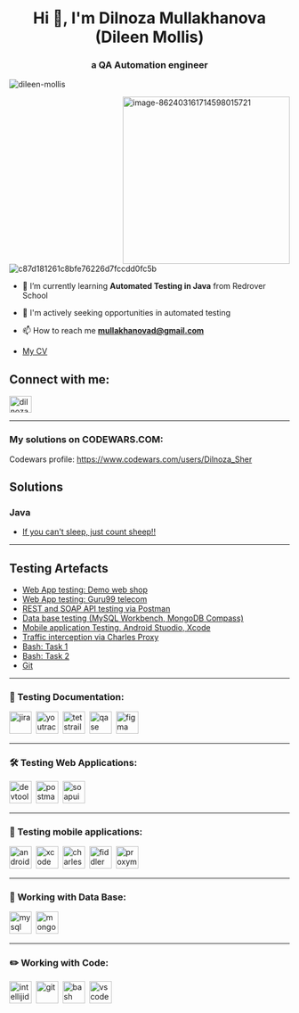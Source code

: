 <h1 align="center">Hi 👋, I'm Dilnoza Mullakhanova (Dileen Mollis)</h1>

<h3 align="center">a QA Automation engineer</h3>

<p align="left"> <img src="https://komarev.com/ghpvc/?username=dileen-mollis&label=Profile%20views&color=0e75b6&style=flat" alt="dileen-mollis" /> </p>
<img align="right" src="https://i.ibb.co/X2kh3m4/image-862403161714598015721.gif" alt="image-862403161714598015721" height="300">

![c87d181261c8bfe76226d7fccdd0fc5b](https://github.com/dileen-mollis/dileen-mollis/assets/82514035/3cf361ed-3359-420b-a654-25937b5b9173)



- 🌱 I’m currently learning **Automated Testing in Java** from Redrover School

- 💬 I'm actively seeking opportunities in automated testing

- 📫 How to reach me **mullakhanovad@gmail.com**
  
- <p align="left"><a href="https://docs.google.com/document/d/14vMuV_mWOp8za9xYL1lhBTTMa3KyRJnK/edit?usp=sharing&ouid=106766528004819424472&rtpof=true&sd=true &embedded=true">My CV</a></p>


<h2 align="left">Connect with me:</h2>
<p align="left">
<a href="https://www.linkedin.com/in/qa-engineer-dilnoza-mullakhanova/" target="blank"><img align="center" src="https://raw.githubusercontent.com/rahuldkjain/github-profile-readme-generator/master/src/images/icons/Social/linked-in-alt.svg" alt="dilnoza mullakhanova" height="30" width="40" /></a>
</p>

<!-- <h3 align="left">Languages and Tools:</h3>
<p align="left"> <a href="https://getbootstrap.com" target="_blank" rel="noreferrer"> <img src="https://raw.githubusercontent.com/devicons/devicon/master/icons/bootstrap/bootstrap-plain-wordmark.svg" alt="bootstrap" width="40" height="40"/> </a> <a href="https://www.w3schools.com/css/" target="_blank" rel="noreferrer"> <img src="https://raw.githubusercontent.com/devicons/devicon/master/icons/css3/css3-original-wordmark.svg" alt="css3" width="40" height="40"/> </a> <a href="https://www.figma.com/" target="_blank" rel="noreferrer"> <img src="https://www.vectorlogo.zone/logos/figma/figma-icon.svg" alt="figma" width="40" height="40"/> </a> <a href="https://git-scm.com/" target="_blank" rel="noreferrer"> <img src="https://www.vectorlogo.zone/logos/git-scm/git-scm-icon.svg" alt="git" width="40" height="40"/> </a> <a href="https://gulpjs.com" target="_blank" rel="noreferrer"> <img src="https://raw.githubusercontent.com/devicons/devicon/master/icons/gulp/gulp-plain.svg" alt="gulp" width="40" height="40"/> </a> <a href="https://www.w3.org/html/" target="_blank" rel="noreferrer"> <img src="https://raw.githubusercontent.com/devicons/devicon/master/icons/html5/html5-original-wordmark.svg" alt="html5" width="40" height="40"/> </a> <a href="https://www.mongodb.com/" target="_blank" rel="noreferrer"> <img src="https://raw.githubusercontent.com/devicons/devicon/master/icons/mongodb/mongodb-original-wordmark.svg" alt="mongodb" width="40" height="40"/> </a> <a href="https://www.mysql.com/" target="_blank" rel="noreferrer"> <img src="https://raw.githubusercontent.com/devicons/devicon/master/icons/mysql/mysql-original-wordmark.svg" alt="mysql" width="40" height="40"/> </a> <a href="https://www.photoshop.com/en" target="_blank" rel="noreferrer"> <img src="https://raw.githubusercontent.com/devicons/devicon/master/icons/photoshop/photoshop-line.svg" alt="photoshop" width="40" height="40"/> </a> <a href="https://postman.com" target="_blank" rel="noreferrer"> <img src="https://www.vectorlogo.zone/logos/getpostman/getpostman-icon.svg" alt="postman" width="40" height="40"/> </a> <a href="https://sass-lang.com" target="_blank" rel="noreferrer"> <img src="https://raw.githubusercontent.com/devicons/devicon/master/icons/sass/sass-original.svg" alt="sass" width="40" height="40"/> </a> <a href="https://tailwindcss.com/" target="_blank" rel="noreferrer"> <img src="https://www.vectorlogo.zone/logos/tailwindcss/tailwindcss-icon.svg" alt="tailwind" width="40" height="40"/> </a> </p>

<p><img align="center" src="https://github-readme-stats.vercel.app/api/top-langs?username=dileen-mollis&show_icons=true&locale=en&layout=compact" alt="dileen-mollis" /></p> -->
---

###  My solutions on CODEWARS.COM:

Codewars profile: https://www.codewars.com/users/Dilnoza_Sher

## Solutions

### Java

- [If you can't sleep, just count sheep!!](https://github.com/dileen-mollis/dileen-mollis/blob/main/Codewars/Solutions/JAVA/If%20you%20can't%20sleep%2C%20just%20count%20sheep!!)

---

<h2>Testing Artefacts</h2>
<p> 
 <ul>
<li>  <a href="https://github.com/dileen-mollis/Demo-web-shop-testing">Web App testing: Demo web shop</a>  </li>
<li>  <a href="https://github.com/dileen-mollis/Guru99-telecom-testing"> Web App testing: Guru99 telecom</a>   </li>
<li> <a href="https://github.com/dileen-mollis/api-testing">REST and SOAP API testing via Postman
</a>   </li>
<li>  <a href="https://github.com/dileen-mollis/data-base-testing">Data base testing (MySQL Workbench, MongoDB Compass)</a>  </li>
<li>  <a href="https://github.com/dileen-mollis/mobile"> Mobile application Testing. Android Stuodio, Xcode</a>   </li>
<li> <a href="https://github.com/dileen-mollis/charles-proxy">Traffic interception via Charles Proxy</a>  </li>
<li> <a href="https://github.com/dileen-mollis/bash-commands/blob/main/task1.txt"> Bash: Task 1</a>  </li>
<li> <a href="https://github.com/dileen-mollis/bash-commands-task2/blob/main/task2.txt"> Bash: Task 2</a>  </li>
<li> <a href="https://github.com/dileen-mollis/Git/blob/main/task1-portfolio.txt"> Git </a> </li>
</ul>
</p>

---

### 📁 Testing Documentation:

<div>
  <img src="https://cdn.jsdelivr.net/gh/devicons/devicon/icons/jira/jira-original.svg" title="jira" alt="jira" width="40" height="40"/>&nbsp
  <img src="https://upload.wikimedia.org/wikipedia/commons/thumb/8/8d/YouTrack_Icon.svg/1024px-YouTrack_Icon.svg.png?20200803082248" title="youtrack" alt="youtrack" width="40" height="40"/>&nbsp
  <img src="https://codahosted.io/packs/21236/unversioned/assets/LOGO/ba1091c59bab89cd2fd0f289622731fe16113d7b00905abe64759c313a4b73b76c1b0426076ed76cb74752234c734131df46992d5b8b48fc13e264240e4f7119f736cfeb64df36ded54b5cbf6198b9cadedf18dd0cac5c7dbcd16e6336c29363cd1292ba" title="testrail" alt="tetstrail" width="40" height="40"/>&nbsp
  <!-- <img src="https://docs.testit.software/images/testit_logo_icon.png" title="test-it" alt="test-it" width="40" height="40"/>&nbsp -->
  <img src="https://luna1.co/eb0187.png" title="qase" alt="qase" width="40" height="40"/>&nbsp
  <img src="https://cdn.jsdelivr.net/gh/devicons/devicon/icons/figma/figma-original.svg" title="figma" alt="figma" width="40" height="40"/>&nbsp
</div>

---

### 🛠 Testing Web Applications:

<div>
  <img src="https://d33wubrfki0l68.cloudfront.net/38b5c953a4667366685d55db55d057c86db1fc54/a0fdc/static/acae6b24d940347661ca901ea07f47c1/chrome-dev-logo-icon.png" title="devtools" alt="devtools" width="40" height="40"/>&nbsp
  <img src="https://seeklogo.com/images/P/postman-logo-0087CA0D15-seeklogo.com.png" title="postman" alt="postman" width="40" height="40"/>&nbsp
  <img src="https://static0.smartbear.co/smartbearbrand/media/images/home/soapui-icon.svg" title="soapui" alt="soapui" width="40" height="40"/>&nbsp
</div>

---

### 📱 Testing mobile applications:

<div>
  <img src="https://cdn.jsdelivr.net/gh/devicons/devicon/icons/androidstudio/androidstudio-original.svg" title="android-studio" alt="android-studio" width="40" height="40"/>&nbsp
  <img src="https://cdn.jsdelivr.net/gh/devicons/devicon/icons/xcode/xcode-original.svg" title="xcode" alt="xcode" width="40" height="40"/>&nbsp
  <img src="https://cdn.icon-icons.com/icons2/3053/PNG/512/charles_proxy_macos_bigsur_icon_190302.png" title="charles-proxy" alt="charles-proxy" width="40" height="40"/>&nbsp
  <img src="https://www.megaleechers.com/storage/Fiddler-Everywhere-Icon.png" title="fiddler" alt="fiddler" width="40" height="40"/>&nbsp
  <img src="https://pbs.twimg.com/profile_images/1589614420766126080/slAIVDtr_400x400.jpg" title="proxyman" alt="proxyman" width="40" height="40"/>&nbsp
</div>


---

### 💾 Working with Data Base:

<div>
  <img src="https://cdn.jsdelivr.net/gh/devicons/devicon/icons/mysql/mysql-original.svg" title="mysql" alt="mysql" width="40" height="40"/>&nbsp
  <img src="https://cdn.jsdelivr.net/gh/devicons/devicon/icons/mongodb/mongodb-original.svg" title="mongodb" alt="mongodb" width="40" height="40"/>&nbsp
</div>

---

### ✏️ Working with Code:

<div>
    <img src="https://user-images.githubusercontent.com/25181517/192108890-200809d1-439c-4e23-90d3-b090cf9a4eea.png" title="intellijideace" alt="intellijideace" width="40" height="40"/>&nbsp
  <img src="https://cdn.jsdelivr.net/gh/devicons/devicon/icons/git/git-original.svg" title="git" alt="git" width="40" height="40"/>&nbsp
  <img src="https://upload.wikimedia.org/wikipedia/commons/thumb/4/4b/Bash_Logo_Colored.svg/1024px-Bash_Logo_Colored.svg.png?20180723054350" title="bash" alt="bash" width="40" height="40"/>&nbsp
  <img src="https://cdn.jsdelivr.net/gh/devicons/devicon/icons/vscode/vscode-original.svg" title="vscode" alt="vscode" width="40" height="40"/>&nbsp
</div>


